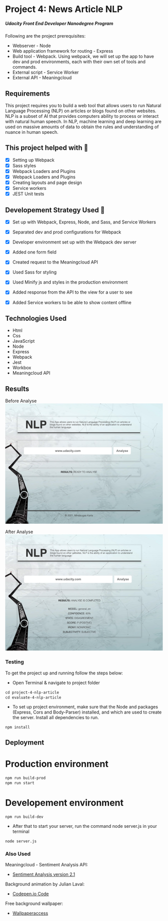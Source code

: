 # Project 4: News Article NLP
##### Udacity Front End Developer Nanodegree Program
Following are the project prerequisites:
- Webserver - Node
- Web application framework for routing - Express
- Build tool - Webpack. Using webpack, we will set up the app to have dev and prod environments, each with their own set of tools and commands.
- External script - Service Worker
- External API - Meaningcloud

## Requirements
This project requires you to build a web tool that allows users to run Natural Language Processing (NLP) on articles or blogs found on other websites. NLP is a subset of AI that provides computers ability to process or interact with natural human speech. In NLP, machine learning and deep learning are used on massive amounts of data to obtain the rules and understanding of nuance in human speech.


## This project helped with :speech_balloon:
- [x] Setting up Webpack
- [x] Sass styles
- [x] Webpack Loaders and Plugins
- [x] Webpack Loaders and Plugins
- [x] Creating layouts and page design
- [x] Service workers
- [x] JEST Unit tests

## Developement Strategy Used :speech_balloon:
- [x] Set up with Webpack, Express, Node, and Sass, and Service Workers
- [x] Separated dev and prod configurations for Webpack
- [x] Developer environment set up with the Webpack dev server
- [x] Added one form field
- [x] Created request to the Meaningcloud API
- [x] Used Sass for styling
- [x] Used Minify js and styles in the production environment
- [x] Added response from the API to the view for a user to see 
- [x] Added Service workers to be able to show content offline


## Technologies Used
- Html
- Css
- JavaScript
- Node
- Express
- Webpack
- Jest
- Workbox
- Meaningcloud API


## Results
Before Analyse
![](images/image1.png)

After Analyse
![](images/image2.png)


### Testing
To get the project up and running follow the steps below:
- Open Terminal & navigate to project folder
```
cd project-4-nlp-article
cd evaluate-4-nlp-article
```
- To set up project environment, make sure that the Node and packages (Express, Cors and Body-Parser) installed, and which are used to create the server. Install all dependencies to run.
```
npm install
```

## Deployment
# Production environment
```
npm run build-prod
npm run start
```


# Developement environment
```
npm run build-dev
```

- After that to start your server, run the command node server.js in your terminal
```
node server.js
```

### Also Used


Meaningcloud - Sentiment Analysis API: 
- [Sentiment Analysis version 2.1](https://learn.meaningcloud.com/developer/sentiment-analysis/2.1)


Background animation by Julian Laval:
- [Codepen.io Code](https://codepen.io/JulianLaval/pen/KpLXOO)


Free background wallpaper:
- [Wallpaperaccess](https://wallpaperaccess.com/minimalist-robot)


